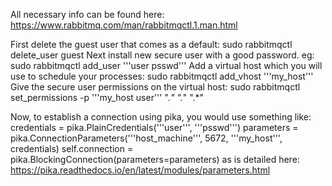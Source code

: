 All necessary info can be found here: https://www.rabbitmq.com/man/rabbitmqctl.1.man.html

First delete the guest user that comes as a default:
 sudo rabbitmqctl delete_user guest
Next install new secure user with a good password. eg:
 sudo rabbitmqctl add_user '''user psswd'''
Add a virtual host which you will use to schedule your processes:
 sudo rabbitmqctl add_vhost '''my_host'''
Give the secure user permissions on the virtual host:
 sudo rabbitmqctl set_permissions -p '''my_host user''' ".*" ".*" ".*"

Now, to establish a connection using pika, you would use something like:
 credentials = pika.PlainCredentials('''user''', '''psswd''')
 parameters = pika.ConnectionParameters('''host_machine''',
                                        5672,
                                        '''my_host''',
                                        credentials)
 self.connection = pika.BlockingConnection(parameters=parameters)
as is detailed here: https://pika.readthedocs.io/en/latest/modules/parameters.html
